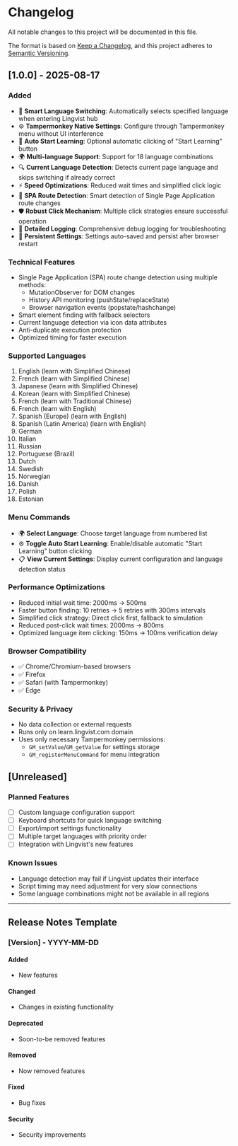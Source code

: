 # Changelog

All notable changes to this project will be documented in this file.

The format is based on [Keep a Changelog](https://keepachangelog.com/en/1.0.0/),
and this project adheres to [Semantic Versioning](https://semver.org/spec/v2.0.0.html).

## [1.0.0] - 2025-08-17

### Added
- 🎯 **Smart Language Switching**: Automatically selects specified language when entering Lingvist hub
- ⚙️ **Tampermonkey Native Settings**: Configure through Tampermonkey menu without UI interference
- 🚀 **Auto Start Learning**: Optional automatic clicking of "Start Learning" button
- 🌍 **Multi-language Support**: Support for 18 language combinations
- 🔍 **Current Language Detection**: Detects current page language and skips switching if already correct
- ⚡ **Speed Optimizations**: Reduced wait times and simplified click logic
- 🔄 **SPA Route Detection**: Smart detection of Single Page Application route changes
- 🛡️ **Robust Click Mechanism**: Multiple click strategies ensure successful operation
- 📝 **Detailed Logging**: Comprehensive debug logging for troubleshooting
- 💾 **Persistent Settings**: Settings auto-saved and persist after browser restart

### Technical Features
- Single Page Application (SPA) route change detection using multiple methods:
  - MutationObserver for DOM changes
  - History API monitoring (pushState/replaceState)
  - Browser navigation events (popstate/hashchange)
- Smart element finding with fallback selectors
- Current language detection via icon data attributes
- Anti-duplicate execution protection
- Optimized timing for faster execution

### Supported Languages
1. English (learn with Simplified Chinese)
2. French (learn with Simplified Chinese)
3. Japanese (learn with Simplified Chinese)
4. Korean (learn with Simplified Chinese)
5. French (learn with Traditional Chinese)
6. French (learn with English)
7. Spanish (Europe) (learn with English)
8. Spanish (Latin America) (learn with English)
9. German
10. Italian
11. Russian
12. Portuguese (Brazil)
13. Dutch
14. Swedish
15. Norwegian
16. Danish
17. Polish
18. Estonian

### Menu Commands
- 🌍 **Select Language**: Choose target language from numbered list
- ⚙️ **Toggle Auto Start Learning**: Enable/disable automatic "Start Learning" button clicking
- 📋 **View Current Settings**: Display current configuration and language detection status

### Performance Optimizations
- Reduced initial wait time: 2000ms → 500ms
- Faster button finding: 10 retries → 5 retries with 300ms intervals
- Simplified click strategy: Direct click first, fallback to simulation
- Reduced post-click wait times: 2000ms → 800ms
- Optimized language item clicking: 150ms → 100ms verification delay

### Browser Compatibility
- ✅ Chrome/Chromium-based browsers
- ✅ Firefox
- ✅ Safari (with Tampermonkey)
- ✅ Edge

### Security & Privacy
- No data collection or external requests
- Runs only on learn.lingvist.com domain
- Uses only necessary Tampermonkey permissions:
  - `GM_setValue`/`GM_getValue` for settings storage
  - `GM_registerMenuCommand` for menu integration

## [Unreleased]

### Planned Features
- [ ] Custom language configuration support
- [ ] Keyboard shortcuts for quick language switching
- [ ] Export/import settings functionality
- [ ] Multiple target languages with priority order
- [ ] Integration with Lingvist's new features

### Known Issues
- Language detection may fail if Lingvist updates their interface
- Script timing may need adjustment for very slow connections
- Some language combinations might not be available in all regions

---

## Release Notes Template

### [Version] - YYYY-MM-DD

#### Added
- New features

#### Changed
- Changes in existing functionality

#### Deprecated
- Soon-to-be removed features

#### Removed
- Now removed features

#### Fixed
- Bug fixes

#### Security
- Security improvements

